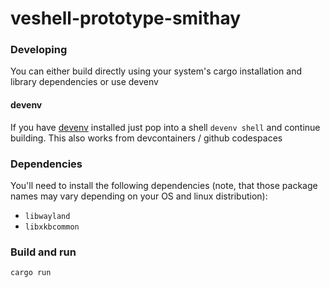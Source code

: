 # veshell-prototype-smithay

### Developing

You can either build directly using your system's cargo installation and library dependencies or use devenv

#### devenv
If you have [devenv](https://devenv.sh/) installed just pop into a shell `devenv shell` and continue building. This also works from devcontainers / github codespaces

### Dependencies

You'll need to install the following dependencies (note, that those package
names may vary depending on your OS and linux distribution):

- `libwayland`
- `libxkbcommon`

### Build and run

```
cargo run
```

